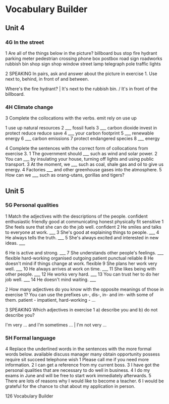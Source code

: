 # Vocabulary Builder

## Unit 4

### 4G In the street

1 Are all of the things below in the picture?
billboard  bus stop  fire hydrant  parking meter
pedestrian crossing  phone box  postbox  road sign
roadworks  rubbish bin  shop sign  shop window
street lamp  telegraph pole  traffic lights

2 SPEAKING In pairs, ask and answer about the picture in exercise 1. Use next to, behind, in front of and between.

Where's the fire hydrant? | It's next to the rubbish bin. / It's in front of the billboard.

### 4H Climate change

3 Complete the collocations with the verbs.
emit  rely on  use up

1 use up natural resources
2 ___ fossil fuels
3 ___ carbon dioxide
invest in  protect  reduce  reduce  save
4 ___ your carbon footprint
5 ___ renewable energy
6 ___ carbon emissions
7 protect endangered species
8 ___ energy

4 Complete the sentences with the correct form of collocations from exercise 3.
1 The government should ___ such as wind and solar power.
2 You can ___ by insulating your house, turning off lights and using public transport.
3 At the moment, we ___ such as coal, shale gas and oil to give us energy.
4 Factories ___ and other greenhouse gases into the atmosphere.
5 How can we ___ such as orang-utans, gorillas and tigers?

## Unit 5

### 5G Personal qualities

1 Match the adjectives with the descriptions of the people.
confident  enthusiastic  friendly  good at communicating
honest  physically fit  sensitive
1 She feels sure that she can do the job well. confident
2 He smiles and talks to everyone at work. ___
3 She's good at explaining things to people. ___
4 He always tells the truth. ___
5 She's always excited and interested in new ideas. ___

6 He is active and strong. ___
7 She understands other people's feelings. ___
flexible  hard-working  organised  outgoing  patient
punctual  reliable
8 He doesn't mind if things change at work. flexible
9 She plans her work very well. ___
10 He always arrives at work on time. ___
11 She likes being with other people. ___
12 He works very hard. ___
13 You can trust her to do her job well. ___
14 He doesn't mind waiting. ___

2 How many adjectives do you know with the opposite meanings of those in exercise 1? You can use the prefixes un-, dis-, in- and im- with some of them.
patient - impatient, hard-working - ...

3 SPEAKING Which adjectives in exercise 1 a) describe you and b) do not describe you?

I'm very ... and I'm sometimes ... | I'm not very ...

### 5H Formal language

4 Replace the underlined words in the sentences with the more formal words below.
available  discuss  manager  many  obtain  opportunity
possess  require  sit  succeed  telephone  wish
1 Please call me if you need more information.
2 I can get a reference from my current boss.
3 I have got the personal qualities that are necessary to do well in business.
4 I do my exams in June and will be free to start work immediately afterwards.
5 There are lots of reasons why I would like to become a teacher.
6 I would be grateful for the chance to chat about my application in person.

126 Vocabulary Builder